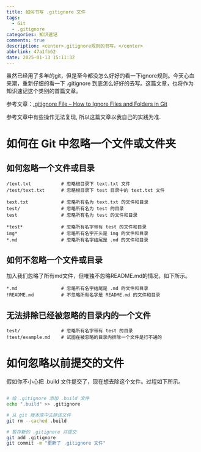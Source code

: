 ```yaml
---
title: 如何书写 .gitignore 文件
tags:
  - Git
  - .gitignore
categories: 知识速记
comments: true
description: <center>.gitignore规则的书写。</center>
abbrlink: 47a1fb62
date: 2025-01-13 15:11:32
---
```


虽然已经用了多年的git，但是至今都没怎么好好的看一下ignore规则。今天心血来潮，重新仔细的看一下 .gitignore 到底怎么好好的去写。这篇文章，也将作为知识速记这个类别的首篇文章。

参考文章：[.gitignore File – How to Ignore Files and Folders in Git](https://www.freecodecamp.org/news/gitignore-file-how-to-ignore-files-and-folders-in-git/)

参考文章中有些操作无法复现, 所以这篇文章以我自己的实践为准.

# 如何在 Git 中忽略一个文件或文件夹

## 如何忽略一个文件或目录

```
/text.txt           # 忽略根目录下 text.txt 文件
/test/text.txt      # 忽略根目录下 test 目录中的 text.txt 文件

text.txt            # 忽略所有名为 text.txt 的文件和目录
test/               # 忽略所有名为 test 的目录
test                # 忽略所有名为 test 的文件和目录

*test*              # 忽略所有名字带有 test 的文件和目录
img*                # 忽略所有名字开头是 img 的文件和目录
*.md                # 忽略所有名字结尾是 .md 的文件和目录
```

## 如何不忽略一个文件或目录

加入我们忽略了所有md文件，但唯独不忽略README.md的情况，如下所示。

```
*.md                # 忽略所有名字结尾是 .md 的文件和目录
!README.md          # 不忽略所有名字是 README.md 的文件和目录
```

## 无法排除已经被忽略的目录内的一个文件

```
test/               # 忽略所有名字带有 test 的目录
!test/example.md    # 试图在被忽略的目录内排除一个文件是行不通的
```

# 如何忽略以前提交的文件

假如你不小心把 .build 文件提交了，现在想去除这个文件。过程如下所示。

```sh

# 给 .gitignore 添加 .build 文件
echo ".build" >> .gitignore

# 从 git 版本库中去除该文件
git rm --cached .build

# 暂存新的 .gitignore 并提交
git add .gitignore
git commit -m "更新了 .gitignore 文件"

```









